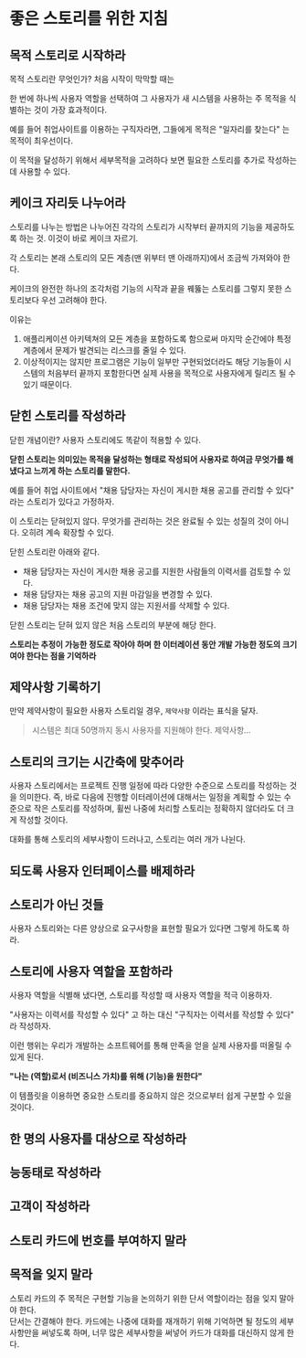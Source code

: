 # 좋은 스토리를 위한 지침

## 목적 스토리로 시작하라

목적 스토리란 무엇인가? 처음 시작이 막막할 때는 

한 번에 하나씩 사용자 역할을 선택하여 그 사용자가 새 시스템을 사용하는 주 목적을 식별하는 것이 가장 효과적이다.

예를 들어 취업사이트를 이용하는 구직자라면, 그들에게 목적은 "일자리를 찾는다" 는 목적이 최우선이다.

이 목적을 달성하기 위해서 세부목적을 고려하다 보면 필요한 스토리를 추가로 작성하는 데 사용할 수 있다.

## 케이크 자리듯 나누어라

 스토리를 나누는 방법은 나누어진 각각의 스토리가 시작부터 끝까지의 기능을 제공하도록 하는 것. 이것이 바로 케이크 자르기.

각 스토리는 본래 스토리의 모든 계층(맨 위부터 맨 아래까지)에서 조금씩 가져와야 한다.

케이크의 완전한 하나의 조각처럼 기능의 시작과 끝을 꿰뚫는 스토리를 그렇지 못한 스토리보다 우선 고려해야 한다.

이유는

1. 애플리케이션 아키텍쳐의 모든 계층을 포함하도록 함으로써 마지막 순간에야 특정 계층에서 문제가 발견되는 리스크를 줄일 수 있다.
2. 이상적이지는 않지만 프로그램은 기능이 일부만 구현되었더라도 해당 기능들이 시스템의 처음부터 끝까지 포함한다면 실제 사용을 목적으로 사용자에게 릴리즈 될 수 있기 때문이다.

## 닫힌 스토리를 작성하라

 닫힌 개념이란? 사용자 스토리에도 똑같이 적용할 수 있다.
 
**닫힌 스토리는 의미있는 목적을 달성하는 형태로 작성되어 사용자로 하여금 무엇가를 해냈다고 느끼게 하는 스토리를 말한다.**

예를 들어 취업 사이트에서 "채용 담당자는 자신이 게시한 채용 공고를 관리할 수 있다" 라는 스토리가 있다고 가정하자.

이 스토리는 닫혀있지 않다. 무엇가를 관리하는 것은 완료될 수 있는 성질의 것이 아니다. 오히려 계속 확장할 수 있다.

닫힌 스토리란 아래와 같다.

- 채용 담당자는 자신이 게시한 채용 공고를 지원한 사람들의 이력서를 검토할 수 있다.
- 채용 담당자는 채용 공고의 지원 마감일을 변경할 수 있다.
- 채용 담당자는 채용 조건에 맞지 않는 지원서를 삭제할 수 있다.

닫힌 스토리는 닫혀 있지 않은 처음 스토리의 부분에 해당 한다.

**스토리는 추정이 가능한 정도로 작아야 하며 한 이터레이션 동안 개발 가능한 정도의 크기여야 한다는 점을 기억하라**

## 제약사항 기록하기

만약 제약사항이 필요한 사용자 스토리일 경우, `제약사항` 이라는 표식을 달자.

> 시스템은 최대 50명까지 동시 사용자를 지원해야 한다.
> 제약사항...

## 스토리의 크기는 시간축에 맞추어라

사용자 스토리에서는 프로젝트 진행 일정에 따라 다양한 수준으로 스토리를 작성하는 것을 의미한다.
즉, 바로 다음에 진행할 이터레이션에 대해서는 일정을 계획할 수 있는 수준으로 작은 스토리를 작성하며,
휠씬 나중에 처리할 스토리는 정확하지 않더라도 더 크게 작성할 것이다.

대화를 통해 스토리의 세부사항이 드러나고, 스토리는 여러 개가 나뉜다.

## 되도록 사용자 인터페이스를 배제하라

## 스토리가 아닌 것들

사용자 스토리와는 다른 양상으로 요구사항을 표현할 필요가 있다면 그렇게 하도록 하라.

## 스토리에 사용자 역할을 포함하라
 사용자 역할을 식별해 냈다면, 스토리를 작성할 때 사용자 역할을 적극 이용하자.

"사용자는 이력서를 작성할 수 있다" 고 하는 대신 "구직자는 이력서를 작성할 수 있다" 라 작성하자.

이런 행위는 우리가 개발하는 소프트웨어를 통해 만족을 얻을 실제 사용자를 떠올릴 수 있게 된다.

**"나는 (역할)로서 (비즈니스 가치)를 위해 (기능)을 원한다"**

이 템플릿을 이용하면 중요한 스토리를 중요하지 않은 것으로부터 쉽게 구분할 수 있을 것이다.

## 한 명의 사용자를 대상으로 작성하라
## 능동태로 작성하라
## 고객이 작성하라
## 스토리 카드에 번호를 부여하지 말라
## 목적을 잊지 말라

 스토리 카드의 주 목적은 구현할 기능을 논의하기 위한 단서 역할이라는 점을 잊지 말아야 한다.    
단서는 간결해야 한다. 카드에는 나중에 대화를 재개하기 위해 기억하면 될 정도의 세부사항만을 써넣도록 하며, 너무 많은 세부사항을 써넣어 카드가 대화를 대신하지 않게 한다.


